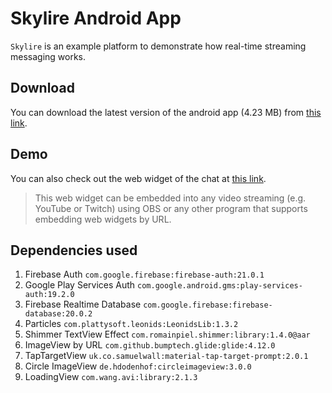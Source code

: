 # Skylire Android App

`Skylire` is an example platform to demonstrate how real-time streaming messaging works.

## Download

You can download the latest version of the android app (4.23 MB) from [this link](https://skylire.langvest.by/app "Download app").

## Demo

You can also check out the web widget of the chat at [this link](https://skylire.langvest.by "Visit site").

> This web widget can be embedded into any video streaming (e.g. YouTube or Twitch) using OBS or any other program that supports embedding web widgets by URL.

## Dependencies used

1. Firebase Auth `com.google.firebase:firebase-auth:21.0.1`
2. Google Play Services Auth `com.google.android.gms:play-services-auth:19.2.0`
3. Firebase Realtime Database `com.google.firebase:firebase-database:20.0.2`
4. Particles `com.plattysoft.leonids:LeonidsLib:1.3.2`
5. Shimmer TextView Effect `com.romainpiel.shimmer:library:1.4.0@aar`
6. ImageView by URL `com.github.bumptech.glide:glide:4.12.0`
7. TapTargetView `uk.co.samuelwall:material-tap-target-prompt:2.0.1`
8. Circle ImageView `de.hdodenhof:circleimageview:3.0.0`
9. LoadingView `com.wang.avi:library:2.1.3`
